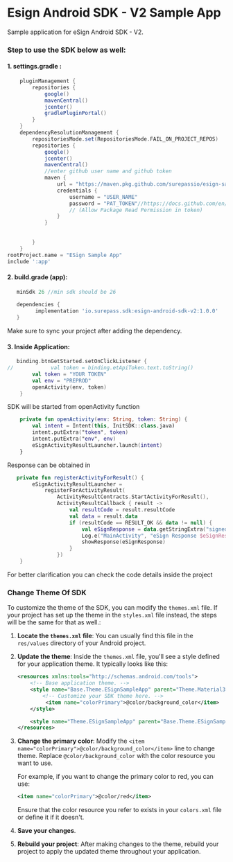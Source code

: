 # Esign Android SDK - V2 Sample App

Sample application for eSign Android SDK - V2.
### Step to use the SDK below as well:
#### 1. settings.gradle :
```gradle
    pluginManagement {
        repositories {
            google()
            mavenCentral()
            jcenter()
            gradlePluginPortal()
        }
    }
    dependencyResolutionManagement {
        repositoriesMode.set(RepositoriesMode.FAIL_ON_PROJECT_REPOS)
        repositories {
            google()
            jcenter()
            mavenCentral()
            //enter github user name and github token
            maven {
                url = "https://maven.pkg.github.com/surepassio/esign-sample-app"
                credentials {
                    username = "USER_NAME"
                    password = "PAT_TOKEN"//https://docs.github.com/en/github/authenticating-to-github/keeping-your-account-and-data-secure/creating-a-personal-access-token
                    // (Allow Package Read Permission in token)
                }
            }
    
    
        }
    }
rootProject.name = "ESign Sample App"
include ':app'
```

#### 2. build.grade (app):
```groovy
   minSdk 26 //min sdk should be 26
   
   dependencies {
         implementation 'io.surepass.sdk:esign-android-sdk-v2:1.0.0'
   }
```
Make sure to sync your project after adding the dependency.
#### 3. Inside Application:
```kotlin
   binding.btnGetStarted.setOnClickListener {
//            val token = binding.etApiToken.text.toString()
        val token = "YOUR TOKEN"
        val env = "PREPROD"
        openActivity(env, token)
    }
```
SDK will be started from openActivity function
```kotlin 
    private fun openActivity(env: String, token: String) {
        val intent = Intent(this, InitSDK::class.java)
        intent.putExtra("token", token)
        intent.putExtra("env", env)
        eSignActivityResultLauncher.launch(intent)
    }
```
Response can be obtained in 
```kotlin 
   private fun registerActivityForResult() {
        eSignActivityResultLauncher =
            registerForActivityResult(
                ActivityResultContracts.StartActivityForResult(),
                ActivityResultCallback { result ->
                    val resultCode = result.resultCode
                    val data = result.data
                    if (resultCode == RESULT_OK && data != null) {
                        val eSignResponse = data.getStringExtra("signedResponse")
                        Log.e("MainActivity", "eSign Response $eSignResponse")
                        showResponse(eSignResponse)
                    }
                })
    }
```
For better clarification you can check the code details inside the project

### Change Theme Of SDK

To customize the theme of the SDK, you can modify the `themes.xml` file. If your project has set up the theme in the `styles.xml` file instead, the steps will be the same for that as well.:

1. **Locate the `themes.xml` file**:
   You can usually find this file in the `res/values` directory of your Android project.

2. **Update the theme**:
   Inside the `themes.xml` file, you'll see a style defined for your application theme. It typically looks like this:

   ```xml
   <resources xmlns:tools="http://schemas.android.com/tools">
       <!-- Base application theme. -->
       <style name="Base.Theme.ESignSampleApp" parent="Theme.Material3.DayNight.NoActionBar">
           <!-- Customize your SDK theme here. -->
            <item name="colorPrimary">@color/background_color</item>
       </style>

       <style name="Theme.ESignSampleApp" parent="Base.Theme.ESignSampleApp" />
   </resources>
   ```

3. **Change the primary color**:
   Modify the `<item name="colorPrimary">@color/background_color</item>` line to change theme. Replace `@color/background_color` with the color resource you want to use.

   For example, if you want to change the primary color to red, you can use:

   ```xml
   <item name="colorPrimary">@color/red</item>
   ```

   Ensure that the color resource you refer to exists in your `colors.xml` file or define it if it doesn't.

4. **Save your changes**.

5. **Rebuild your project**:
   After making changes to the theme, rebuild your project to apply the updated theme throughout your application.
